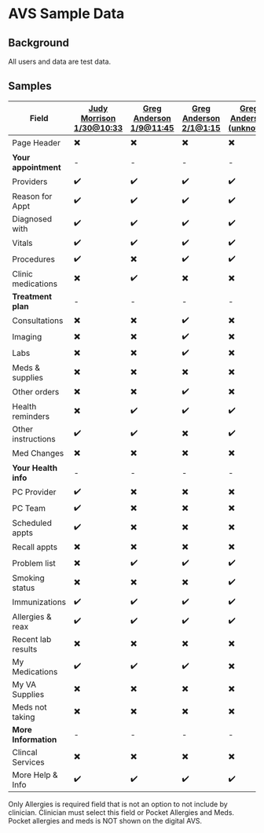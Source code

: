 # AVS Sample Data

## Background

All users and data are test data.

## Samples

| Field                | [Judy Morrison 1/30@10:33](https://staging.va.gov/my-health/medical-records/summaries-and-notes/visit-summary/64A8CA1B63211D47FA17066559073111) | [Greg Anderson 1/9@11:45 ](https://staging.va.gov/my-health/medical-records/summaries-and-notes/visit-summary/19EB9013C2AEFF364817048225063901) | [Greg Anderson 2/1@1:15 ](https://staging.va.gov/my-health/medical-records/summaries-and-notes/visit-summary/CDAA69AA6CDEDC1A1117068177651281) | [Greg Anderson (unknown) ](https://staging.va.gov/my-health/medical-records/summaries-and-notes/visit-summary/D42423281185CAB92217071663807494)
| -------------------- | -- | -- | -- | -- |
| Page Header          | ✖️ | ✖️ | ✖️ | ✖️ |
| **Your appointment** | -  |  - |  - |  - |
| Providers            | ✔️ | ✔️ | ✔️ | ✔️ |
| Reason for Appt      | ✔️ | ✔️ | ✔️ | ✔️ |
| Diagnosed with       | ✔️ | ✔️ | ✔️ | ✔️ |
| Vitals               | ✔️ | ✔️ | ✔️ | ✔️ |
| Procedures           | ✔️ | ✖️ | ✔️ | ✔️ |
| Clinic medications   | ✖️ | ✔️ | ✖️ | ✖️ |
| **Treatment plan**   | -  |  - |  - |  - |
| Consultations        | ✖️ | ✖️ | ✔️ | ✖️ |
| Imaging              | ✖️ | ✖️ | ✔️ | ✖️ |
| Labs                 | ✖️ | ✖️ | ✔️ | ✖️ |
| Meds & supplies      | ✖️ | ✖️ | ✖️ | ✖️ |
| Other orders         | ✖️ | ✖️ | ✔️ | ✖️ |
| Health reminders     | ✖️ | ✔️ | ✔️ | ✔️ |
| Other instructions   | ✔️ | ✔️ | ✖️ | ✔️ |
| Med Changes          | ✖️ | ✖️ | ✖️ | ✖️ |
| **Your Health info** | -  |  - |  - |  - |
| PC Provider          | ✔️ | ✖️ | ✖️ | ✖️ |
| PC Team              | ✔️ | ✖️ | ✖️ | ✖️ |
| Scheduled appts      | ✔️ | ✖️ | ✖️ | ✖️ |
| Recall appts         | ✖️ | ✖️ | ✖️ | ✖️ |
| Problem list         | ✖️ | ✔️ | ✔️ | ✔️ |
| Smoking status       | ✖️ | ✖️ | ✖️ | ✔️ |
| Immunizations        | ✔️ | ✔️ | ✔️ | ✔️ |
| Allergies & reax     | ✔️ | ✔️ | ✔️ | ✔️ | 
| Recent lab results   | ✖️ | ✖️ | ✖️ | ✖️ |
| My Medications       | ✔️ | ✔️ | ✔️ | ✖️ | 
| My VA Supplies       | ✖️ | ✖️ | ✖️ | ✖️ |
| Meds not taking      | ✖️ | ✖️ | ✖️ | ✖️ |
| **More Information** | -  |  - |  - |  - |
| Clincal Services     | ✖️ | ✖️ | ✖️ | ✖️ |
| More Help & Info     | ✔️ | ✔️ | ✔️ | ✔️ |

Only Allergies is required field that is not an option to not include by clinician.
Clinician must select this field or Pocket Allergies and Meds. Pocket allergies and meds is NOT shown on the digital AVS.
